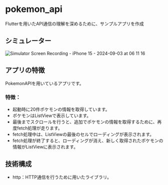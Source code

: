 # pokemon_api

Flutterを用いたAPI通信の理解を深めるために、サンプルアプリを作成

## シミュレーター

![Simulator Screen Recording - iPhone 15 - 2024-09-03 at 06 11 16](https://github.com/user-attachments/assets/bf18c8be-f559-4787-bbc4-60359a99214c)

## アプリの特徴
PokemonAPIを用いているアプリです。
### 特徴：
- 起動時に20件ポケモンの情報を取得しています。
- ポケモンはListViewで表示しています。
- 最後までスクロールを行うと、追加でポケモンの情報を取得するために、再度fetch処理が走ります。
- fetch処理中は、ListViewの最後のセルでローディングが表示されます。
- fetch処理が終了すると、ローディングが消え、新しく取得されたポケモンの情報がListViewに表示されます。

## 技術構成
- http：HTTP通信を行うために用いたライブラリ。
